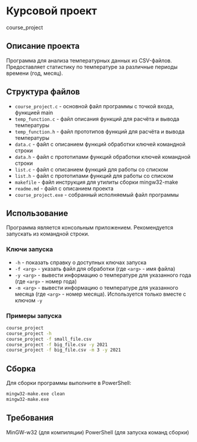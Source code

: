 # Курсовой проект
course_project

## Описание проекта
Программа для анализа температурных данных из CSV-файлов. Предоставляет статистику по температуре за различные периоды времени (год, месяц).

## Структура файлов
- `course_project.c` - основной файл программы с точкой входа, функцией main
- `temp_function.c` - файл описания функций для расчёта и вывода температуры
- `temp_function.h` - файл прототипов функций для расчёта и вывода температуры
- `data.c` - файл с описанием функций обработки ключей командной строки
- `data.h` - файл с прототипами функций обработки ключей командной строки
- `list.c` - файл с описанием функций для работы со списком
- `list.h` - файл с прототипами функций для работы со списком
- `makefile` - файл инструкция для утилиты сборки mingw32-make
- `readme.md` - файл с описанием проекта
- `course_project.exe` - собранный исполняемый файл программы

## Использование
Программа является консольным приложением. Рекомендуется запускать из командной строки.

### Ключи запуска
- `-h` - показать справку о доступных ключах запуска
- `-f <arg>` - указать файл для обработки (где `<arg>` - имя файла)
- `-y <arg>` - вывести информацию о температуре для указанного года (где `<arg>` - номер года)
- `-m <arg>` - вывести информацию о температуре для указанного месяца (где `<arg>` - номер месяца). Используется только вместе с ключом `-y`

### Примеры запуска
```bash
course_project
course_project -h
course_project -f small_file.csv
course_project -f big_file.csv -y 2021
course_project -f big_file.csv -m 3 -y 2021
```

## Сборка
Для сборки программы выполните в PowerShell:
```bash
mingw32-make.exe clean
mingw32-make.exe
```

## Требования
MinGW-w32 (для компиляции)
PowerShell (для запуска команд сборки)